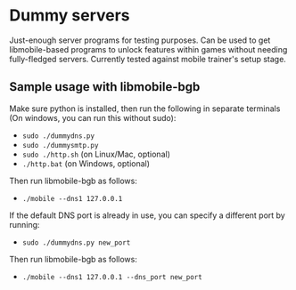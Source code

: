 Dummy servers
=============

Just-enough server programs for testing purposes. Can be used to get libmobile-based programs to unlock features within games without needing fully-fledged servers. Currently tested against mobile trainer's setup stage.

Sample usage with libmobile-bgb
-------------------------------

Make sure python is installed, then run the following in separate terminals (On windows, you can run this without sudo):
* `sudo ./dummydns.py`
* `sudo ./dummysmtp.py`
* `sudo ./http.sh` (on Linux/Mac, optional)
* `./http.bat` (on Windows, optional)

Then run libmobile-bgb as follows:
* `./mobile --dns1 127.0.0.1`

If the default DNS port is already in use, you can specify a different port by running:
* `sudo ./dummydns.py new_port`

Then run libmobile-bgb as follows:
* `./mobile --dns1 127.0.0.1 --dns_port new_port`
